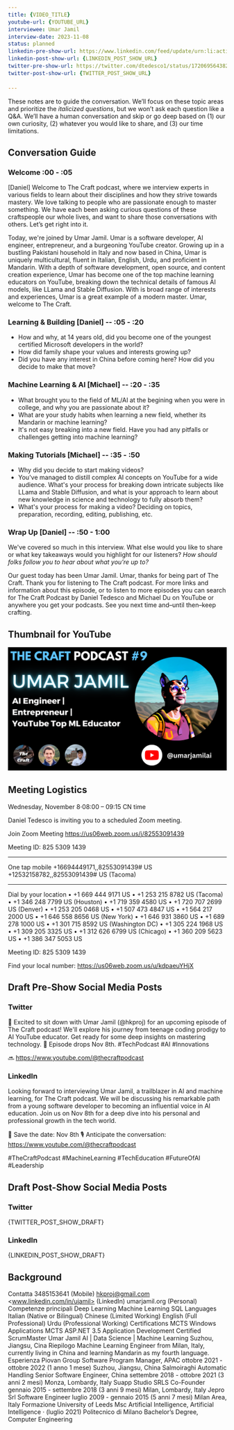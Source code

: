 ```yaml
---
title: {VIDEO_TITLE}
youtube-url: {YOUTUBE_URL}
interviewee: Umar Jamil
interview-date: 2023-11-08
status: planned
linkedin-pre-show-url: https://www.linkedin.com/feed/update/urn:li:activity:7126471106172968960/
linkedin-post-show-url: {LINKEDIN_POST_SHOW_URL}
twitter-pre-show-url: https://twitter.com/dtedesco1/status/1720695643826491619
twitter-post-show-url: {TWITTER_POST_SHOW_URL}

---
```


These notes are to guide the conversation. We’ll focus on these topic areas and prioritize the _italicized questions_, but we won’t ask each question like a Q&A. We’ll have a human conversation and skip or go deep based on (1) our own curiosity, (2) whatever you would like to share, and (3) our time limitations.

## Conversation Guide

### Welcome :00 - :05

[Daniel] Welcome to The Craft podcast, where we interview experts in various fields to learn about their disciplines and how they strive towards mastery. We love talking to people who are passionate enough to master something. We have each been asking curious questions of these craftspeople our whole lives, and want to share those conversations with others. Let’s get right into it.

Today, we're joined by Umar Jamil. Umar is a software developer, AI engineer, entrepreneur, and a burgeoning YouTube creator. Growing up in a bustling Pakistani household in Italy and now based in China, Umar is uniquely multicultural, fluent in Italian, English, Urdu, and proficient in Mandarin. With a depth of software development, open source, and content creation experience, Umar has become one of the top machine learning educators on YouTube, breaking down the technical details of famous AI models, like LLama and Stable Diffusion. With is broad range of interests and experiences, Umar is a great example of a modern master. Umar, welcome to The Craft.

### Learning & Building [Daniel] -- :05 - :20

- How and why, at 14 years old, did you become one of the youngest certified Microsoft developers in the world?
- How did family shape your values and interests growing up?
- Did you have any interest in China before coming here? How did you decide to make that move?

### Machine Learning & AI [Michael] -- :20 - :35

- What brought you to the field of ML/AI at the begining when you were in college, and why you are passionate about it?
- What are your study habits when learning a new field, whether its Mandarin or machine learning?
- It's not easy breaking into a new field. Have you had any pitfalls or challenges getting into machine learning?

### Making Tutorials [Michael] -- :35 - :50

- Why did you decide to start making videos?
- You've managed to distill complex AI concepts on YouTube for a wide audience. What's your process for breaking down intricate subjects like LLama and Stable Diffusion, and what is your approach to learn about new knowledge in science and technology to fully absorb them?
- What's your process for making a video? Deciding on topics, preparation, recording, editing, publishing, etc.

### Wrap Up [Daniel] -- :50 - 1:00

We've covered so much in this interview. What else would you like to share or what key takeaways would you highlight for our listeners? _How should folks follow you to hear about what you’re up to?_

Our guest today has been Umar Jamil. Umar, thanks for being part of The Craft. Thank you for listening to The Craft podcast. For more links and information about this episode, or to listen to more episodes you can search for The Craft Podcast by Daniel Tedesco and Michael Du on YouTube or anywhere you get your podcasts. See you next time and–until then–keep crafting.

## Thumbnail for YouTube

![YouTube Thumbnail](../media/thumbnails/umar_jamil_thumbnail.png)

## Meeting Logistics

Wednesday, November 8⋅08:00 – 09:15 CN time

Daniel Tedesco is inviting you to a scheduled Zoom meeting.

Join Zoom Meeting
<https://us06web.zoom.us/j/82553091439>

Meeting ID: 825 5309 1439

---

One tap mobile
+16694449171,,82553091439# US
+12532158782,,82553091439# US (Tacoma)

---

Dial by your location
• +1 669 444 9171 US
• +1 253 215 8782 US (Tacoma)
• +1 346 248 7799 US (Houston)
• +1 719 359 4580 US
• +1 720 707 2699 US (Denver)
• +1 253 205 0468 US
• +1 507 473 4847 US
• +1 564 217 2000 US
• +1 646 558 8656 US (New York)
• +1 646 931 3860 US
• +1 689 278 1000 US
• +1 301 715 8592 US (Washington DC)
• +1 305 224 1968 US
• +1 309 205 3325 US
• +1 312 626 6799 US (Chicago)
• +1 360 209 5623 US
• +1 386 347 5053 US

Meeting ID: 825 5309 1439

Find your local number: <https://us06web.zoom.us/u/kdpaeuYHjX>

## Draft Pre-Show Social Media Posts

### Twitter

🚀 Excited to sit down with Umar Jamil (@hkproj) for an upcoming episode of The Craft podcast! We'll explore his journey from teenage coding prodigy to AI YouTube educator. Get ready for some deep insights on mastering technology. 🧠 Episode drops Nov 8th. #TechPodcast #AI #Innovations 

🔜 <https://www.youtube.com/@thecraftpodcast>

### LinkedIn

Looking forward to interviewing Umar Jamil, a trailblazer in AI and machine learning, for The Craft podcast. We will be discussing his remarkable path from a young software developer to becoming an influential voice in AI education. Join us on Nov 8th for a deep dive into his personal and professional growth in the tech world.

📆 Save the date: Nov 8th
🎙️ Anticipate the conversation: <https://www.youtube.com/@thecraftpodcast>

#TheCraftPodcast #MachineLearning #TechEducation #FutureOfAI #Leadership

## Draft Post-Show Social Media Posts

### Twitter

{TWITTER_POST_SHOW_DRAFT}

### LinkedIn

{LINKEDIN_POST_SHOW_DRAFT}

## Background

Contatta
3485153641 (Mobile)
<hkproj@gmail.com>
<www.linkedin.com/in/ujamil>
(LinkedIn)
umarjamil.org (Personal)
Competenze principali
Deep Learning
Machine Learning
SQL
Languages
Italian (Native or Bilingual)
Chinese (Limited Working)
English (Full Professional)
Urdu (Professional Working)
Certifications
MCTS Windows Applications
MCTS ASP.NET 3.5 Application
Development
Certified ScrumMaster
Umar Jamil
AI | Data Science | Machine Learning
Suzhou, Jiangsu, Cina
Riepilogo
Machine Learning Engineer from Milan, Italy, currently living in China
and learning Mandarin as my fourth language.
Esperienza
Piovan Group
Software Program Manager, APAC
ottobre 2021 - ottobre 2022 (1 anno 1 mese)
Suzhou, Jiangsu, China
Salmoiraghi Automatic Handling
Senior Software Engineer, China
settembre 2018 - ottobre 2021 (3 anni 2 mesi)
Monza, Lombardy, Italy
Suapp Studio SRLS
Co-Founder
gennaio 2015 - settembre 2018 (3 anni 9 mesi)
Milan, Lombardy, Italy
Jepro Srl
Software Engineer
luglio 2009 - gennaio 2015 (5 anni 7 mesi)
Milan Area, Italy
Formazione
University of Leeds
Msc Artificial Intelligence, Artificial Intelligence · (luglio 2021)
Politecnico di Milano
Bachelor’s Degree, Computer Engineering
